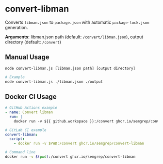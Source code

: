 # convert-libman

Converts `libman.json` to `package.json` with automatic `package-lock.json` generation.

**Arguments:** libman.json path (default: `/convert/libman.json`), output directory (default: `/convert`)

## Manual Usage

```bash
node convert-libman.js [libman.json path] [output directory]

# Example
node convert-libman.js ./libman.json ./output
```

## Docker CI Usage

```yaml
# GitHub Actions example
- name: Convert libman
  run: |
    docker run -v ${{ github.workspace }}:/convert ghcr.io/semgrep/convert-libman

# GitLab CI example
convert-libman:
  script:
    - docker run -v $PWD:/convert ghcr.io/semgrep/convert-libman
```

```bash
# Command line
docker run -v $(pwd):/convert ghcr.io/semgrep/convert-libman
```
